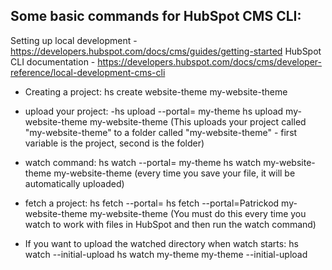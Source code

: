 Some basic commands for HubSpot CMS CLI:
----------------------------------------


Setting up local development - https://developers.hubspot.com/docs/cms/guides/getting-started
HubSpot CLI documentation - https://developers.hubspot.com/docs/cms/developer-reference/local-development-cms-cli

- Creating a project:
hs create website-theme my-website-theme

- upload your project:
  -hs upload --portal=<portal> <src> my-theme
hs upload my-website-theme my-website-theme
(This uploads your project called "my-website-theme" to a folder called "my-website-theme" - first variable is the project, second is the folder)

- watch command:
hs watch --portal=<portal> <src> my-theme
hs watch my-website-theme my-website-theme
(every time you save your file, it will be automatically uploaded)
  
- fetch a project:
hs fetch --portal=<name> <src> <dest>
hs fetch --portal=Patrickod my-website-theme my-website-theme
(You must do this every time you watch to work with files in HubSpot and then run the watch command)

- If you want to upload the watched directory when watch starts:
hs watch <src> <dest> --initial-upload
hs watch my-theme my-theme --initial-upload
